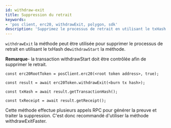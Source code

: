 ```yaml
---
id: withdraw-exit
title: Suppression du retrait
keywords:
- 'pos client, erc20, withdrawExit, polygon, sdk'
description: 'Supprimez le processus de retrait en utilisant le txHash de withdrawStart.'
---
```


`withdrawExit` la méthode peut être utilisée pour supprimer le processus de retrait en utilisant le txHash de`withdrawStart` la méthode.

**Remarque**- la transaction withdrawStart doit être contrôlée afin de supprimer le retrait.

```
const erc20RootToken = posClient.erc20(<root token address>, true);

const result = await erc20Token.withdrawExit(<burn tx hash>);

const txHash = await result.getTransactionHash();

const txReceipt = await result.getReceipt();

```


Cette méthode effectue plusieurs appels RPC pour générer la preuve et traiter la suppression. C'est donc recommandé d'utiliser la méthode withdrawExitFaster.
>

